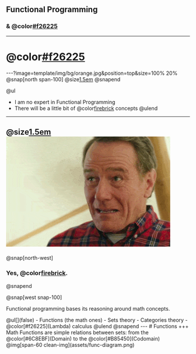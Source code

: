 ## Functional Programming
### & @color[#f26225](Lambdas)
---
# @color[#f26225](DISCLAIMER)
---?image=template/img/bg/orange.jpg&position=top&size=100% 20%
@snap[north span-100]
@size[1.5em](DISCLAIMER)
@snapend

@ul
- I am no expert in Functional Programming
- There will be a little bit of @color[firebrick](math) concepts
@ulend
---
<!-- ?image=template/img/bg/orange.jpg&position=left&size=35% 100% -->
@size[1.5em](MATH!?!?!)
![angry](assets/angry-brian-opt.gif)
---
@snap[north-west]
### Yes, @color[firebrick](Math).
@snapend

@snap[west snap-100]
<p>Functional programming bases its reasoning around math concepts.</p>
@ul[](false)
- Functions (the math ones)
- Sets theory
- Categories theory
- @color[#f26225](Lambda) calculus
@ulend
@snapend
---
# Functions
+++
Math Functions are simple relations between sets: from the @color[#6C8EBF](Domain) to the @color[#B85450](Codomain)
@img[span-60 clean-img](assets/func-diagram.png)
